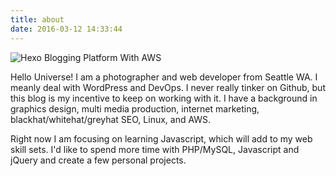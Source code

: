 ```yaml
---
title: about
date: 2016-03-12 14:33:44
---
```

![Hexo Blogging Platform With AWS](http://i.imgur.com/UyY1vO3.png)

Hello Universe! I am a photographer and web developer from Seattle WA. I meanly deal with  WordPress and DevOps. I never really tinker on Github, but this blog is my incentive to keep on working with it. I have a background in graphics design, multi media production, internet marketing, blackhat/whitehat/greyhat SEO, Linux, and AWS.

Right now I am focusing on learning Javascript, which will add to my web skill sets. I'd like to spend more time with PHP/MySQL, Javascript and jQuery and create a few personal projects.
